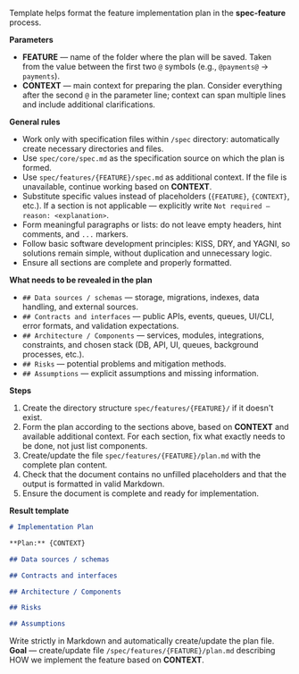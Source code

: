 <!-- spec-feature: implementation plan -->

Template helps format the feature implementation plan in the **spec-feature** process.

**Parameters**

- **FEATURE** — name of the folder where the plan will be saved. Taken from the value between the first two `@` symbols (e.g., `@payments@` → `payments`).
- **CONTEXT** — main context for preparing the plan. Consider everything after the second `@` in the parameter line; context can span multiple lines and include additional clarifications.

**General rules**

- Work only with specification files within `/spec` directory: automatically create necessary directories and files.
- Use `spec/core/spec.md` as the specification source on which the plan is formed.
- Use `spec/features/{FEATURE}/spec.md` as additional context. If the file is unavailable, continue working based on **CONTEXT**.
- Substitute specific values instead of placeholders (`{FEATURE}`, `{CONTEXT}`, etc.). If a section is not applicable — explicitly write `Not required — reason: <explanation>`.
- Form meaningful paragraphs or lists: do not leave empty headers, hint comments, and `...` markers.
- Follow basic software development principles: KISS, DRY, and YAGNI, so solutions remain simple, without duplication and unnecessary logic.
- Ensure all sections are complete and properly formatted.

**What needs to be revealed in the plan**

- `## Data sources / schemas` — storage, migrations, indexes, data handling, and external sources.
- `## Contracts and interfaces` — public APIs, events, queues, UI/CLI, error formats, and validation expectations.
- `## Architecture / Components` — services, modules, integrations, constraints, and chosen stack (DB, API, UI, queues, background processes, etc.).
- `## Risks` — potential problems and mitigation methods.
- `## Assumptions` — explicit assumptions and missing information.

**Steps**

1. Create the directory structure `spec/features/{FEATURE}/` if it doesn't exist.
2. Form the plan according to the sections above, based on **CONTEXT** and available additional context. For each section, fix what exactly needs to be done, not just list components.
3. Create/update the file `spec/features/{FEATURE}/plan.md` with the complete plan content.
4. Check that the document contains no unfilled placeholders and that the output is formatted in valid Markdown.
5. Ensure the document is complete and ready for implementation.

**Result template**

```md
# Implementation Plan

**Plan:** {CONTEXT}

## Data sources / schemas

## Contracts and interfaces

## Architecture / Components

## Risks

## Assumptions

```

Write strictly in Markdown and automatically create/update the plan file. **Goal** — create/update file `/spec/features/{FEATURE}/plan.md` describing HOW we implement the feature based on **CONTEXT**.